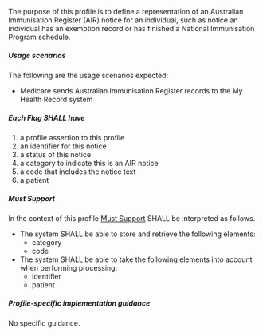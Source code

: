 The purpose of this profile is to define a representation of an Australian Immunisation Register (AIR) notice for an individual, such as notice an individual has an exemption record or has finished a National Immunisation Program schedule.

##### **Usage scenarios**
The following are the usage scenarios expected:
* Medicare sends Australian Immunisation Register records to the My Health Record system

##### **Each Flag SHALL have**
1. a profile assertion to this profile
1. an identifier for this notice
1. a status of this notice
1. a category to indicate this is an AIR notice
1. a code that includes the notice text
1. a patient

##### **Must Support**
In the context of this profile [Must Support](http://hl7.org/fhir/STU3/conformance-rules.html#mustSupport) SHALL be interpreted as follows.
* The system SHALL be able to store and retrieve the following elements:
   * category
   * code
 * The system SHALL be able to take the following elements into account when performing processing:
    * identifier
    * patient
    
##### **Profile-specific implementation guidance**
No specific guidance.